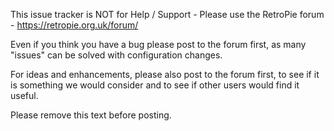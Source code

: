 This issue tracker is NOT for Help / Support - Please use the RetroPie forum - https://retropie.org.uk/forum/

Even if you think you have a bug please post to the forum first, as many "issues" can be solved with configuration changes.

For ideas and enhancements, please also post to the forum first, to see if it is something we would consider and to see if other users would find it useful.

Please remove this text before posting.
